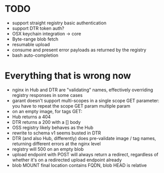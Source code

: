 # TODO

 * support straight registry basic authentication
 * support DTR token auth?
 * OSX keychain integration -> core
 * Byte-range blob fetch
 * resumable upload
 * consume and present error payloads as returned by the registry
 * bash auto-completion

# Everything that is wrong now

 * nginx in Hub and DTR are "validating" names, effectively overriding registry responses in some cases
 * garant doesn't support multi-scopes in a single scope GET parameter: you have to repeat the scope GET param multiple param
 * on an empty image, for tags GET:
  * Hub returns a 404
  * DTR returns a 200 with a [] body
  * OSS registry likely behaves as the Hub
 * rewrite to schema v1 seems busted in DTR
 * DTR (and also Hub, differently) does pre-validate image / tag names, returning different errors at the nginx level
 * registry will 500 on an empty blob
 * upload endpoint with POST will always return a redirect, regardless of whether it's on a redirected upload endpoint already
 * blob MOUNT final location contains FQDN, blob HEAD is relative
